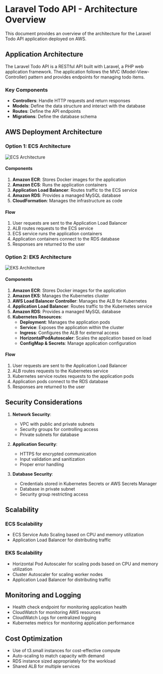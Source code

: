 # Laravel Todo API - Architecture Overview

This document provides an overview of the architecture for the Laravel Todo API application deployed on AWS.

## Application Architecture

The Laravel Todo API is a RESTful API built with Laravel, a PHP web application framework. The application follows the MVC (Model-View-Controller) pattern and provides endpoints for managing todo items.

### Key Components

- **Controllers**: Handle HTTP requests and return responses
- **Models**: Define the data structure and interact with the database
- **Routes**: Define the API endpoints
- **Migrations**: Define the database schema

## AWS Deployment Architecture

### Option 1: ECS Architecture

![ECS Architecture](https://d1.awsstatic.com/diagrams/product-page-diagrams/product-page-diagram_ECS_1.86ebd8c223ec8b55aa1903c423fbe4e672f3daf7.png)

#### Components

1. **Amazon ECR**: Stores Docker images for the application
2. **Amazon ECS**: Runs the application containers
3. **Application Load Balancer**: Routes traffic to the ECS service
4. **Amazon RDS**: Provides a managed MySQL database
5. **CloudFormation**: Manages the infrastructure as code

#### Flow

1. User requests are sent to the Application Load Balancer
2. ALB routes requests to the ECS service
3. ECS service runs the application containers
4. Application containers connect to the RDS database
5. Responses are returned to the user

### Option 2: EKS Architecture

![EKS Architecture](https://d1.awsstatic.com/product-marketing/EKS/product-page-diagram_Amazon-EKS%402x.0d872d6d7d857b10b5b7c12e98e7d2fefad57920.png)

#### Components

1. **Amazon ECR**: Stores Docker images for the application
2. **Amazon EKS**: Manages the Kubernetes cluster
3. **AWS Load Balancer Controller**: Manages the ALB for Kubernetes
4. **Application Load Balancer**: Routes traffic to the Kubernetes service
5. **Amazon RDS**: Provides a managed MySQL database
6. **Kubernetes Resources**:
   - **Deployment**: Manages the application pods
   - **Service**: Exposes the application within the cluster
   - **Ingress**: Configures the ALB for external access
   - **HorizontalPodAutoscaler**: Scales the application based on load
   - **ConfigMap & Secrets**: Manage application configuration

#### Flow

1. User requests are sent to the Application Load Balancer
2. ALB routes requests to the Kubernetes service
3. Kubernetes service routes requests to the application pods
4. Application pods connect to the RDS database
5. Responses are returned to the user

## Security Considerations

1. **Network Security**:
   - VPC with public and private subnets
   - Security groups for controlling access
   - Private subnets for database

2. **Application Security**:
   - HTTPS for encrypted communication
   - Input validation and sanitization
   - Proper error handling

3. **Database Security**:
   - Credentials stored in Kubernetes Secrets or AWS Secrets Manager
   - Database in private subnet
   - Security group restricting access

## Scalability

### ECS Scalability

- ECS Service Auto Scaling based on CPU and memory utilization
- Application Load Balancer for distributing traffic

### EKS Scalability

- Horizontal Pod Autoscaler for scaling pods based on CPU and memory utilization
- Cluster Autoscaler for scaling worker nodes
- Application Load Balancer for distributing traffic

## Monitoring and Logging

- Health check endpoint for monitoring application health
- CloudWatch for monitoring AWS resources
- CloudWatch Logs for centralized logging
- Kubernetes metrics for monitoring application performance

## Cost Optimization

- Use of t3.small instances for cost-effective compute
- Auto-scaling to match capacity with demand
- RDS instance sized appropriately for the workload
- Shared ALB for multiple services
